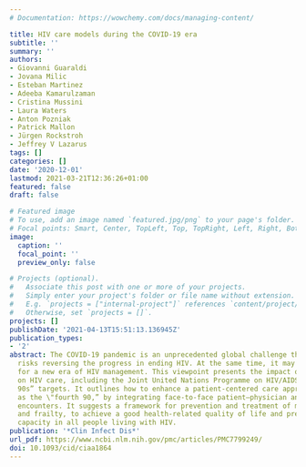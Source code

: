 ```yaml
---
# Documentation: https://wowchemy.com/docs/managing-content/

title: HIV care models during the COVID-19 era
subtitle: ''
summary: ''
authors:
- Giovanni Guaraldi
- Jovana Milic
- Esteban Martinez
- Adeeba Kamarulzaman
- Cristina Mussini
- Laura Waters
- Anton Pozniak
- Patrick Mallon
- Jürgen Rockstroh
- Jeffrey V Lazarus
tags: []
categories: []
date: '2020-12-01'
lastmod: 2021-03-21T12:36:26+01:00
featured: false
draft: false

# Featured image
# To use, add an image named `featured.jpg/png` to your page's folder.
# Focal points: Smart, Center, TopLeft, Top, TopRight, Left, Right, BottomLeft, Bottom, BottomRight.
image:
  caption: ''
  focal_point: ''
  preview_only: false

# Projects (optional).
#   Associate this post with one or more of your projects.
#   Simply enter your project's folder or file name without extension.
#   E.g. `projects = ["internal-project"]` references `content/project/deep-learning/index.md`.
#   Otherwise, set `projects = []`.
projects: []
publishDate: '2021-04-13T15:51:13.136945Z'
publication_types:
- '2'
abstract: The COVID-19 pandemic is an unprecedented global challenge that substantially
  risks reversing the progress in ending HIV. At the same time, it may offer the opportunity
  for a new era of HIV management. This viewpoint presents the impact of COVID-19
  on HIV care, including the Joint United Nations Programme on HIV/AIDS (UNAIDS) “three
  90s” targets. It outlines how to enhance a patient-centered care approach, now known
  as the \"fourth 90,” by integrating face-to-face patient–physician and telemedicine
  encounters. It suggests a framework for prevention and treatment of multimorbidity
  and frailty, to achieve a good health-related quality of life and preserve intrinsic
  capacity in all people living with HIV.
publication: '*Clin Infect Dis*'
url_pdf: https://www.ncbi.nlm.nih.gov/pmc/articles/PMC7799249/
doi: 10.1093/cid/ciaa1864
---
```

